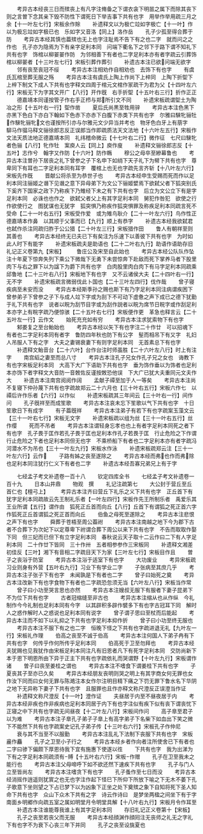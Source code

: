 <!-- { "loadSidebar": true } -->
　　考异古本经丧三日而殡丧上有凡字注脩备之下谓衣衾下明噐之属下而除其丧下则之言曽下念其亲下毁不防性下谓死日下举吉事下共有也字　用举作举用疏三月之余【十一叶左七行】宋板余作賖
　　补遗释文以为极亡竝如字极亡【十一叶】作以为极忘竝如字极已也　乐如字又音洛【同上】洛作岳
　　孔子少孤至得合葬于防
　　考异古本经其慎也葢殡也无上也字注耻焉不告下有之也二字　就而问之之作也　孔子亦为隐焉为下有亲字足利本同　问端下衢名下之邻下于路下谓不知礼下共有也字　饰棺以柳翣翣作防　为邻相善下有者也二字足利本亦有者字疏云引葬饰棺以柳翣者【十三叶左七行】宋板引葬作葬引
　　补遗古本注已欲问端无欲字
　　邻有丧至丧冠不绥
　　考异古本注相劝作自相劝也　去饰下有也字
　　有虞氏瓦棺至葬无服之殇
　　考异古本注有虞氏上陶上作尚下上梓同　上陶下折堲下上梓下制文下成人下共有也字释文四周于棺元文棺作冡疏干为君为父【十四叶左六行】宋板无下为字其文开广【八行】开作旣　右手折堲【十五叶右三行】折作正正
　　德嘉靖本同谨按管子作右手正栉与郑所引文不同
　　补遗宋板疏谓堲土为陶冶之形【十五叶右一行】堲作凿
　　夏后氏尚黒至牲用骍
　　考异古本注色黑下亦黑下色白下亦白下翰如下色赤下亦赤下白腹下赤类下共有也字　尔雅曰騋牝骊牡作騋牝骊牝文也谨按所引亦与尔雅元文少异当并考也　物牙色白牙上有萠字　駠马作骝马释文骊徐郎志反正误郎当作即疏质法天文法地【十六叶左五行】宋板作文法天质法地正德嘉靖本同　礼纬稽命微云【十七叶右二行】微作征　七尺曰騋牝者色骊【八行】牝作牡　案庾人云【同上】庾作廋
　　补遗释文骊徐郎志反【十五叶】志作兮　翰字又作防【十六叶】防作鶾
　　穆公之母卒至縿幕鲁也
　　考异古本注曽孙下居丧之礼下曾参之子下名申下如绡下天子礼下为幦下共有也字　尊卑同下有耳也二字足利本同有耳字　覆棺上也无也字疏先言齐斩【十八叶左六行】宋板先作旣
　　晋献公将杀至为恭世子也
　　考异古本经申生受赐而死而作以足利本同注骊姬之谮下见谮之意下异母弟下为文公下骊姬嬖焉下欲弑父者下狐突别氏下奚齐下国家之政下乃称疾下乃雉经下未之有下共有也字　后立为文公立下有是字足利本同　必诛也也作之　欲弑父者父上有其字足利本同　舅犯作咎犯　欲使之行作欲使行之　图犹谋也无犹字　狐突惧乃称疾作狐突惧罪及称疾足利本同疏言死不受命【二十一叶右五行】宋板受作爱　或为雉鸟耿介【二十一叶左六行】鸟作性正德嘉靖本作鼻　以其顺于父事而已【九行】顺上有恭字
　　补遗古本经我欲弑君也弑作杀注同疏归胙于公公猎【二十叶左三行】宋板猎作田
　　鲁人有朝祥至则其善也
　　考异古本经终无已夫已下有矣注为乐速下以善彼下共有也字　为时如此人时下有能字
　　补遗宋板疏夫是助语也【二十二叶右九行】助语作语助存旧礼记正义卷第九【宋板】
　　鲁庄公及宋至自此始也
　　考异古本经公队队作坠注十年夏下惊奔失列下乘公下微哉下无勇下未尝惊奔下赴敌而死下掌养马者下股里肉下与右之罪下以为諡下为爵下共有也字　白肉股里肉白肉下有马字足利本同疏乘邱鲁地【二十三叶右八行】宋板地下有也字　又不云诸侯大夫【二十四叶右一行】无不字
　　补遗宋板疏言微弱伐此卜国也【二十三叶左四行】伐作哉
　　曾子寝疾病至未安而没
　　考异古本经斯季孙之赐也斯下有乃字足利本同注病谓疾困下曾参弟子下曾参之子下与成人竝下字或为刮下不可动下虚惫之声下成已之德下犹勤于礼下共有也字　说者以睆为刮节目字或为刮作説者以睆为席节日睆字或作刮足利本亦字上有睆字疏乃便惊骇【二十五叶右七行】宋板便作更　革急也释言云【二十五叶左一行】云作文
　　始死充充如有穷
　　考异古本注求犹索物下有也字
　　邾娄复之至台鲐始也
　　考异古本经以矢下有也字注二十作廿　可以招魂下有者也二字足利本同有者字　鲁防四年秋也防下有公字　髽而相吊下有又字　礼妇人吊服人下有之字　大夫之妻锡衰妻下有则字足利本同　无首素总下有也字
　　补遗释文鲐音台【二十六叶】台作台注时师虽胜【二十六叶左八行】时上有注字
　　南宫縚之妻至而总八寸
　　考异古本注孔子兄女作孔子兄之女也　诲教下有也字宋板足利本同　大高下大广下语助下共有也字　垂为饰作垂以为饰者也足利本亦饰下者字释文大音防一音敇佐反谨按敇恐他误　下大广已犹大夫重同元文夫作大
　　补遗古本注南宫阅阅作阔
　　孟献子禫至加于人一等矣
　　考异古本注尚不复寝下仲孙蔑下共有也字疏故郑云二十六月也【三十叶右五行】宋板六作七　以禫后许作乐者【六行】以作似
　　补遗宋板疏其三年间云【三十叶右一行】间作问
　　孔子旣祥至而成笙歌
　　考异古本注哀未忘下笙歌以气下共有也字　十日笙歌日下有成字
　　有子葢旣祥
　　考异古本注弟子有若下有也字疏案玉藻文云【三十一叶右七行】宋板无文字
　　补遗宋板疏以组为丝【三十一叶右五行】丝作缨
　　死而不吊者
　　考异古本注谓轻身忘孝也也上有者字足利本同死之者下有也字　孔子畏于匡作若孔子畏于匡也足利本作孔子若畏于匡　行止危险之下作谓行止危险之下者也足利本同但无也字　不乘桥船下有者也二字足利本亦有者字疏冯河潜水不为吊也【三十一叶左九行】宋板水作泳
　　补遗宋板疏郑云注【三十一叶左六行】云作
　　子路有姊之丧至遂除之
　　考异古本经而弗也作而弗除也足利本同注犹行仁义下有者也二字
　　补遗古本经吾寡兄弟兄上有于字

　　七经孟子考文补遗卷一百十八
　　钦定四库全书
　　七经孟子考文补遗卷一百十九
　　日本山井鼎
　　物观　撰
　　礼记注疏第七
　　大公封于营丘至丘首仁也【檀弓上】
　　考异古本注齐曰营丘下礼乐之义下共有也字　正丘首下有犹字足利本同疏故云先王制礼乐者【一叶左四行】宋板作先王所制乐者　禹爱乐其王业所谓【五行】谓作由　狐死正丘首而向丘【八行】丘首下有谓狐之死正首六字作狐死正丘首谓狐之死正首而向丘
　　伯鱼之母死至遂除之
　　考异古本注悲恨之声下有也字
　　舜葬于苍梧至周公葢祔
　　考异古本注南越之地下今为郡下古者不合葬下为次妃下以定尊卑下祔谓合葬下周公以来下共有也字　不告而取取作娶下同　但三妃而已但下有立字足利本同　春秋说云天子取十二云作曰二下有人字足利本同　二十作廿下皆同　三十作卅　五者相参参作三宋板同
　　补遗释文湘差初佳反【三叶】湘下有音相二字疏目天下为家【三叶左七行】宋板目作且
　　曽子之丧浴于防室
　　考异古本注浴于适室下有也字
　　大功废业
　　考异宋板疏习业则身有外营【五叶右九行】习业下有学业二字
　　子张病至其庶几乎
　　考异古本注子张子下有也字　未闻孰是下有者也二字
　　曾子曰始死之奠
　　考异古本注改新下有也字食物下有者也二字疏恐忽须无当【六叶左八行】宋板当作常
　　曾子曰小功至哭言思也亦然
　　考异古本注嫂叔无服下有服者下妻子昆弟下不为位下共有也字
　　古者冠缩缝至非古也
　　考异古本注缩从也从作纵　今礼制作今今礼制也足利本同有今字　以其辟积多辟作襞多下有也字古冠耳下同　解时人之惑作解时人之惑说也足利本同有说字
　　曾子谓子思曰至杖而后能起
　　考异古本注而不如下以礼抑之下共有也字足利本抑作折
　　曾子曰小功至终无服也
　　考异古本注不服下有之也二字　恒晚下怪之下共有也字疏进退无礼【九叶左一行】宋板礼作理
　　伯高之丧至不诚于伯高
　　考异古本注何国人下弟子冉有下共有也字　何传乎作何所传乎足利本同
　　伯高死于卫至勿拜也
　　考异古本经夫犹赐也见我犹作由宋板足利本同注凡有旧恩者凡下有死字足利本同　交防尚新下本于恩下明恩所由下异于正主下共有也字疏依礼而哭谓野【十叶左九行】宋板谓作诸
　　曽子曰丧至姜桂之谓也
　　考异古本注不嗜食下谓姜桂下共有也字
　　子夏丧其子至亦已久矣
　　考异古本经朋友丧明则哭之明上有其字商女何无罪也女作汝下同而曰女何无罪与陈澔注本女作尔注明目精下痛之下罚无罪下鲁水名下华阴之地下无异称下妻子下共有也字　且服罪也且作亦释文称尺澄反正误澄当作证
　　补遗释文称尺澄反【十一叶】澄作证
　　夫昼居于内至不昼夜居于内
　　考异古本经非疾也作非疾病也足利本同居于内下有也字注似有疾下似有丧下谓丧忧下正寝之中下共有也字疏无间昼夜【十二叶左八行】宋板间作问
　　高子臯至君子以为难
　　考异古本注子臯孔子弟子子臯上有高字弟子下名柴下如血出下笑之微下不能然下共有也字疏案史记孔子弟子传【十三叶右六行】宋板孔子作仲尼
　　衰与其不当至不以服勤
　　考异古本注乱礼下法制下丧服下共有也字　宋板麄作麤
　　孔子之卫至小子行之
　　考异古本经乡者作向者注所使舍已下有者也二字曰骖下偏颇下厚恩待我下宜有施惠下使遂以徃
　　下共有也字　我为出涕为下有之字足利本同疏须有赙【十五叶右六行】宋板作赠
　　孔子在卫至我未之能行也
　　考异古本注父母啼呼下如不欲还然下速疾下共有也字
　　孔子与门人立至皆尚左
　　考异古本注嗜贪下有也字
　　孔子蚤作至七日而没
　　考异古本经消摇作逍遥则犹賔之也无也字注作起下怪巳下所仰下所放下喻之下无木不萎下孔子歌意下坐则望之下占已梦下以为凶象下正坐之处下奠殡之象下自知将死下圣人知命下共有也字　众山下众木下共有之字　诗云作诗曰　是梦坐两楹之间坐下有于字　南面乡明郷作向疏五室之属如明堂月令明堂具解【十八叶右九行】宋板月令作耳至
　　补遗古本注谁能尊我谁上有其字足利本同
　　存旧礼记正义卷第十【宋板】
　　孔子之丧至若丧父而无服
　　考异古本经顔渊作顔囘注无丧师之礼无之字礼下有也字不为衰下心丧三年下并同
　　孔子之丧至设旐夏也
